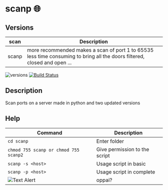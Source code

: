 # scanp 🌐


## Versions 

| scan | Description |
| --- | --- | 
| scanp |more recommended makes a scan of port 1 to 65535 less time consuming to bring all the doors filtered, closed and open ... |

![versions](https://img.shields.io/pypi/pyversions/pybadges.svg)
[![Build Status](https://travis-ci.org/dwyl/esta.svg?branch=master)](https://travis-ci.org/dwyl/esta)

## Description
Scan ports on a server
made in python and two updated versions


## Help
| Command | Description |
| --- | --- |
|```cd scanp```|Enter folder|
|```chmod 755 scanp or chmod 755 scanp2```|Give permission to the script|
| ```scanp -s <host>``` | Usage script in basic|
| ```scanp -p <host> ```| Usage script in complete |  
![Text Alert](https://media.giphy.com/media/d2ZegRpJmRhe3EXK/giphy.gif)| oppai?
